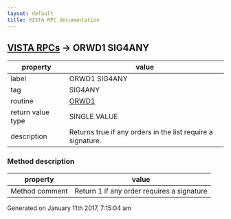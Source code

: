 ```yaml
---
layout: default
title: VISTA RPC documentation
---
```




## [VISTA RPCs](TableOfContent.md) &#8594; ORWD1 SIG4ANY 

 property | value 
--- | --- 
 label | ORWD1 SIG4ANY
 tag | SIG4ANY
 routine | [ORWD1](http://code.osehra.org/dox/Routine_ORWD1_source.html)
 return value type | SINGLE VALUE
 description | Returns true if any orders in the list require a signature.


### Method description

 property | value 
--- | --- 
 Method comment | Return 1 if any order requires a signature




 Generated on January 11th 2017, 7:15:04 am